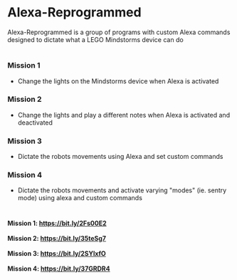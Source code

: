 # Alexa-Reprogrammed 

Alexa-Reprogrammed is a group of programs with custom Alexa commands designed to dictate what a LEGO Mindstorms device can do

#

### Mission 1
* Change the lights on the Mindstorms device when Alexa is activated

### Mission 2
* Change the lights and play a different notes when Alexa is activated and deactivated

### Mission 3
* Dictate the robots movements using Alexa and set custom commands

### Mission 4
* Dictate the robots movements and activate varying "modes" (ie. sentry mode) using alexa and custom commands

#

<p>
  <b>Mission 1: <b/><a href = "Mission 1">https://bit.ly/2Fs00E2</a>
  <br><br>
  <b>Mission 2: <b/><a href = "Mission 2">https://bit.ly/35teSg7</a>
  <br><br>
  <b>Mission 3: <b/><a href = "Mission 3">https://bit.ly/2SYlxfO</a>
  <br><br>
  <b>Mission 4: <b/><a href = "Mission 4">https://bit.ly/37GRDR4</a>
</p>
